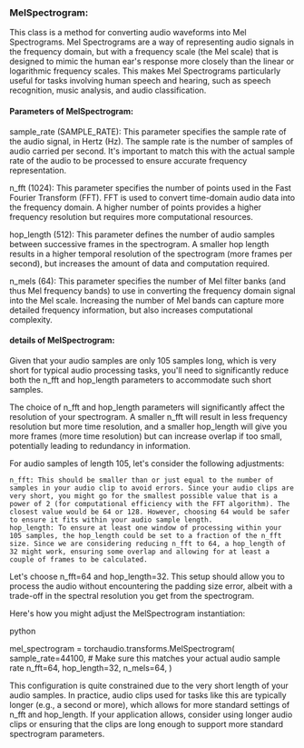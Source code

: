 ### MelSpectrogram:

This class is a method for converting audio waveforms into Mel Spectrograms. Mel Spectrograms are a way of representing audio signals in the frequency domain, but with a frequency scale (the Mel scale) that is designed to mimic the human ear's response more closely than the linear or logarithmic frequency scales. This makes Mel Spectrograms particularly useful for tasks involving human speech and hearing, such as speech recognition, music analysis, and audio classification.

#### Parameters of MelSpectrogram:

sample_rate (SAMPLE_RATE): This parameter specifies the sample rate of the audio signal, in Hertz (Hz). The sample rate is the number of samples of audio carried per second. It's important to match this with the actual sample rate of the audio to be processed to ensure accurate frequency representation.

n_fft (1024): This parameter specifies the number of points used in the Fast Fourier Transform (FFT). FFT is used to convert time-domain audio data into the frequency domain. A higher number of points provides a higher frequency resolution but requires more computational resources.

hop_length (512): This parameter defines the number of audio samples between successive frames in the spectrogram. A smaller hop length results in a higher temporal resolution of the spectrogram (more frames per second), but increases the amount of data and computation required.

n_mels (64): This parameter specifies the number of Mel filter banks (and thus Mel frequency bands) to use in converting the frequency domain signal into the Mel scale. Increasing the number of Mel bands can capture more detailed frequency information, but also increases computational complexity.


#### details of MelSpectrogram:

Given that your audio samples are only 105 samples long, which is very short for typical audio processing tasks, you'll need to significantly reduce both the n_fft and hop_length parameters to accommodate such short samples.

The choice of n_fft and hop_length parameters will significantly affect the resolution of your spectrogram. A smaller n_fft will result in less frequency resolution but more time resolution, and a smaller hop_length will give you more frames (more time resolution) but can increase overlap if too small, potentially leading to redundancy in information.

For audio samples of length 105, let's consider the following adjustments:

    n_fft: This should be smaller than or just equal to the number of samples in your audio clip to avoid errors. Since your audio clips are very short, you might go for the smallest possible value that is a power of 2 (for computational efficiency with the FFT algorithm). The closest value would be 64 or 128. However, choosing 64 would be safer to ensure it fits within your audio sample length.
    hop_length: To ensure at least one window of processing within your 105 samples, the hop_length could be set to a fraction of the n_fft size. Since we are considering reducing n_fft to 64, a hop_length of 32 might work, ensuring some overlap and allowing for at least a couple of frames to be calculated.

Let's choose n_fft=64 and hop_length=32. This setup should allow you to process the audio without encountering the padding size error, albeit with a trade-off in the spectral resolution you get from the spectrogram.

Here's how you might adjust the MelSpectrogram instantiation:

python

mel_spectrogram = torchaudio.transforms.MelSpectrogram(
    sample_rate=44100,  # Make sure this matches your actual audio sample rate
    n_fft=64,
    hop_length=32,
    n_mels=64,
)

This configuration is quite constrained due to the very short length of your audio samples. In practice, audio clips used for tasks like this are typically longer (e.g., a second or more), which allows for more standard settings of n_fft and hop_length. If your application allows, consider using longer audio clips or ensuring that the clips are long enough to support more standard spectrogram parameters.